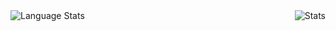 <img align="left" alt="Language Stats" src="https://github-readme-stats.anuraghazra1.vercel.app/api/top-langs/?username=anbaut&count_private=true&show_icons=true&theme=dark" />
<img align="right" alt="Stats" src="https://github-readme-stats.vercel.app/api?username=anbaut&show_icons=true&count_private=true&layout=compact&theme=dark" />
